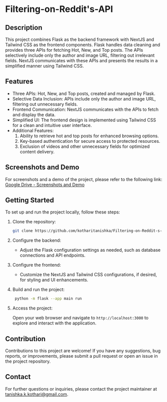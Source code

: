 # Filtering-on-Reddit's-API

## Description

This project combines Flask as the backend framework with NextJS and Tailwind CSS as the frontend components. Flask handles data cleaning and provides three APIs for fetching Hot, New, and Top posts. The APIs selectively include only the author and image URL, filtering out irrelevant fields. NextJS communicates with these APIs and presents the results in a simplified manner using Tailwind CSS.

## Features

- Three APIs: Hot, New, and Top posts, created and managed by Flask.
- Selective Data Inclusion: APIs include only the author and image URL, filtering out unnecessary fields.
- Frontend Communication: NextJS communicates with the APIs to fetch and display the data.
- Simplified UI: The frontend design is implemented using Tailwind CSS for a clean and intuitive user interface.
- Additional Features:
  1. Ability to retrieve hot and top posts for enhanced browsing options.
  2. Key-based authentication for secure access to protected resources.
  3. Exclusion of videos and other unnecessary fields for optimized content delivery.

## Screenshots and Demo

For screenshots and a demo of the project, please refer to the following link: [Google Drive - Screenshots and Demo](https://drive.google.com/drive/folders/1tydyPCH7Gk7DQozG3-oqtGOm2iOJBZ_3?usp=share_link)

## Getting Started

To set up and run the project locally, follow these steps:

1. Clone the repository:

   ```bash
   git clone https://github.com/kotharitanishka/Filtering-on-Reddit-s-API.git
   ```

2. Configure the backend:

   - Adjust the Flask configuration settings as needed, such as database connections and API endpoints.

3. Configure the frontend:

   - Customize the NextJS and Tailwind CSS configurations, if desired, for styling and UI enhancements.

4. Build and run the project:

   ```bash
    python -m flask --app main run 
   ```

5. Access the project:

   Open your web browser and navigate to `http://localhost:3000` to explore and interact with the application.


## Contribution

Contributions to this project are welcome! If you have any suggestions, bug reports, or improvements, please submit a pull request or open an issue in the project repository.


## Contact

For further questions or inquiries, please contact the project maintainer at tanishka.k.kothari@gmail.com.
